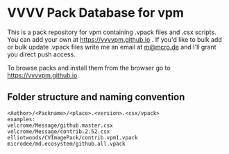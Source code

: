 # VVVV Pack Database for vpm
This is a pack repository for vpm containing .vpack files and .csx scripts. You can add your own at https://vvvvpm.github.io . If you'd like to bulk add or bulk update .vpack files write me an email at m@mcro.de and I'll grant you direct push access.

To browse packs and install them from the browser go to https://vvvvpm.github.io.

## Folder structure and naming convention
```
<Author>/<Packname>/<place>.<version>.<csx/vpack>
examples:
velcrome/Message/github.master.csx
velcrome/Message/contrib.2.52.csx
elliotwoods/CVImagePack/contrib.vpm1.vpack
microdee/md.ecosystem/github.all.vpack
```
